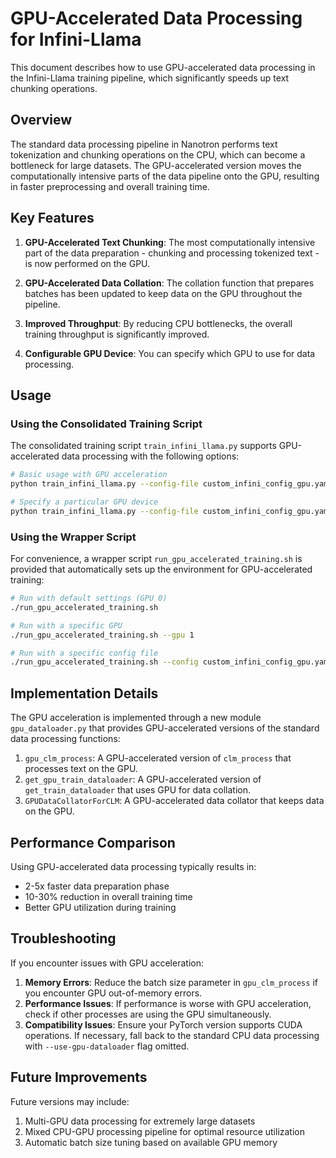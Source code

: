 # GPU-Accelerated Data Processing for Infini-Llama

This document describes how to use GPU-accelerated data processing in the Infini-Llama training pipeline, which significantly speeds up text chunking operations.

## Overview

The standard data processing pipeline in Nanotron performs text tokenization and chunking operations on the CPU, which can become a bottleneck for large datasets. The GPU-accelerated version moves the computationally intensive parts of the data pipeline onto the GPU, resulting in faster preprocessing and overall training time.

## Key Features

1. **GPU-Accelerated Text Chunking**: The most computationally intensive part of the data preparation - chunking and processing tokenized text - is now performed on the GPU.

2. **GPU-Accelerated Data Collation**: The collation function that prepares batches has been updated to keep data on the GPU throughout the pipeline.

3. **Improved Throughput**: By reducing CPU bottlenecks, the overall training throughput is significantly improved.

4. **Configurable GPU Device**: You can specify which GPU to use for data processing.

## Usage

### Using the Consolidated Training Script

The consolidated training script `train_infini_llama.py` supports GPU-accelerated data processing with the following options:

```bash
# Basic usage with GPU acceleration
python train_infini_llama.py --config-file custom_infini_config_gpu.yaml --use-gpu-dataloader

# Specify a particular GPU device
python train_infini_llama.py --config-file custom_infini_config_gpu.yaml --use-gpu-dataloader --gpu-device cuda:0
```

### Using the Wrapper Script

For convenience, a wrapper script `run_gpu_accelerated_training.sh` is provided that automatically sets up the environment for GPU-accelerated training:

```bash
# Run with default settings (GPU 0)
./run_gpu_accelerated_training.sh

# Run with a specific GPU
./run_gpu_accelerated_training.sh --gpu 1

# Run with a specific config file
./run_gpu_accelerated_training.sh --config custom_infini_config_gpu.yaml
```

## Implementation Details

The GPU acceleration is implemented through a new module `gpu_dataloader.py` that provides GPU-accelerated versions of the standard data processing functions:

1. `gpu_clm_process`: A GPU-accelerated version of `clm_process` that processes text on the GPU.
2. `get_gpu_train_dataloader`: A GPU-accelerated version of `get_train_dataloader` that uses GPU for data collation.
3. `GPUDataCollatorForCLM`: A GPU-accelerated data collator that keeps data on the GPU.

## Performance Comparison

Using GPU-accelerated data processing typically results in:

- 2-5x faster data preparation phase
- 10-30% reduction in overall training time
- Better GPU utilization during training

## Troubleshooting

If you encounter issues with GPU acceleration:

1. **Memory Errors**: Reduce the batch size parameter in `gpu_clm_process` if you encounter GPU out-of-memory errors.
2. **Performance Issues**: If performance is worse with GPU acceleration, check if other processes are using the GPU simultaneously.
3. **Compatibility Issues**: Ensure your PyTorch version supports CUDA operations. If necessary, fall back to the standard CPU data processing with `--use-gpu-dataloader` flag omitted.

## Future Improvements

Future versions may include:

1. Multi-GPU data processing for extremely large datasets
2. Mixed CPU-GPU processing pipeline for optimal resource utilization
3. Automatic batch size tuning based on available GPU memory

